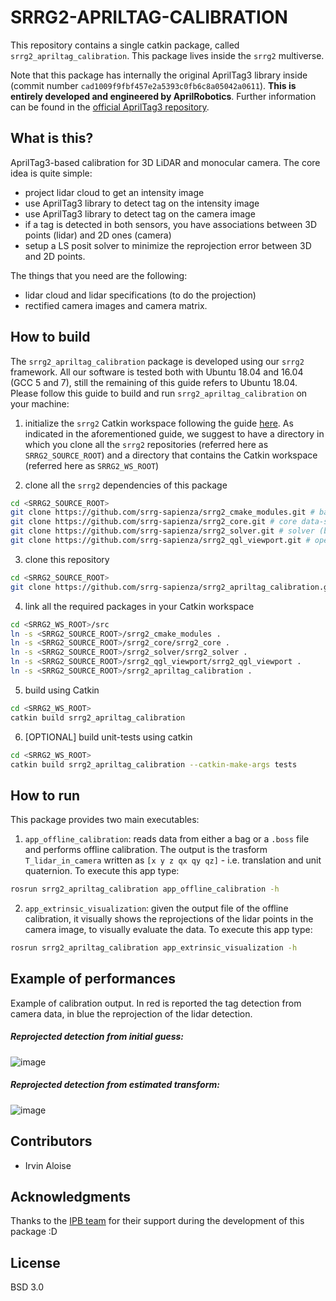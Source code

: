# SRRG2-APRILTAG-CALIBRATION

This repository contains a single catkin package, called `srrg2_apriltag_calibration`.
This package lives inside the `srrg2` multiverse.

Note that this package has internally the original AprilTag3 library inside (commit number `cad1009f9fbf457e2a5393c0fb6c8a05042a0611`).
**This is entirely developed and engineered by AprilRobotics**. Further information can be found in the [official AprilTag3 repository](https://github.com/AprilRobotics/apriltag).

## What is this?
AprilTag3-based calibration for 3D LiDAR and monocular camera.
The core idea is quite simple:
 - project lidar cloud to get an intensity image
 - use AprilTag3 library to detect tag on the intensity image
 - use AprilTag3 library to detect tag on the camera image
 - if a tag is detected in both sensors, you have associations between 3D points (lidar) and 2D ones (camera)
 - setup a LS posit solver to minimize the reprojection error between 3D and 2D points.

The things that you need are the following:
 - lidar cloud and lidar specifications (to do the projection)
 - rectified camera images and camera matrix.

## How to build
The `srrg2_apriltag_calibration` package is developed using our `srrg2` framework.
All our software is tested both with Ubuntu 18.04 and 16.04 (GCC 5 and 7), still the remaining of this guide refers to Ubuntu 18.04.
Please follow this guide to build and run `srrg2_apriltag_calibration` on your machine:

1. initialize the `srrg2` Catkin workspace following the guide [here](https://github.com/srrg-sapienza/srrg2_core/tree/master/srrg2_core). As indicated in the aforementioned guide, we suggest to have a directory in which you clone all the `srrg2` repositories (referred here as `SRRG2_SOURCE_ROOT`) and a directory that contains the Catkin workspace (referred here as `SRRG2_WS_ROOT`)

2. clone all the `srrg2` dependencies of this package
```bash
cd <SRRG2_SOURCE_ROOT>
git clone https://github.com/srrg-sapienza/srrg2_cmake_modules.git # basic cmake-modules
git clone https://github.com/srrg-sapienza/srrg2_core.git # core data-structures and
git clone https://github.com/srrg-sapienza/srrg2_solver.git # solver (both for registration and global optimization)
git clone https://github.com/srrg-sapienza/srrg2_qgl_viewport.git # opengl viewport
```

3. clone this repository
```bash
cd <SRRG2_SOURCE_ROOT>
git clone https://github.com/srrg-sapienza/srrg2_apriltag_calibration.git
```

4. link all the required packages in your Catkin workspace
```bash
cd <SRRG2_WS_ROOT>/src
ln -s <SRRG2_SOURCE_ROOT>/srrg2_cmake_modules .
ln -s <SRRG2_SOURCE_ROOT>/srrg2_core/srrg2_core .
ln -s <SRRG2_SOURCE_ROOT>/srrg2_solver/srrg2_solver .
ln -s <SRRG2_SOURCE_ROOT>/srrg2_qgl_viewport/srrg2_qgl_viewport .
ln -s <SRRG2_SOURCE_ROOT>/srrg2_apriltag_calibration .
```

5. build using Catkin
```bash
cd <SRRG2_WS_ROOT>
catkin build srrg2_apriltag_calibration
```

6. [OPTIONAL] build unit-tests using catkin
```bash
cd <SRRG2_WS_ROOT>
catkin build srrg2_apriltag_calibration --catkin-make-args tests
```

## How to run
This package provides two main executables:
 1. `app_offline_calibration`: reads data from either a bag or a `.boss` file and performs offline calibration. The output is the trasform `T_lidar_in_camera` written as `[x y z qx qy qz]` - i.e. translation and unit quaternion. To execute this app type:
 ```sh
 rosrun srrg2_apriltag_calibration app_offline_calibration -h
 ```

 2. `app_extrinsic_visualization`: given the output file of the offline calibration, it visually shows the reprojections of the lidar points in the camera image, to visually evaluate the data. To execute this app type:
 ```sh
 rosrun srrg2_apriltag_calibration app_extrinsic_visualization -h
 ```

## Example of performances
Example of calibration output. In red is reported the tag detection from camera data, in blue the reprojection of the lidar detection.

##### Reprojected detection from initial guess:
![image](https://drive.google.com/uc?export=view&id=1HtPv6uiNzdGm6y_XiO8feCYP_3d9uZhU)

##### Reprojected detection from estimated transform:
![image](https://drive.google.com/uc?export=view&id=1KtCJJ7RPVeGEWyOnrQJkSAyVx5cBtIBb)

## Contributors
* Irvin Aloise

## Acknowledgments
Thanks to the [IPB team](https://www.ipb.uni-bonn.de/) for their support during the development of this package :D

## License
BSD 3.0
